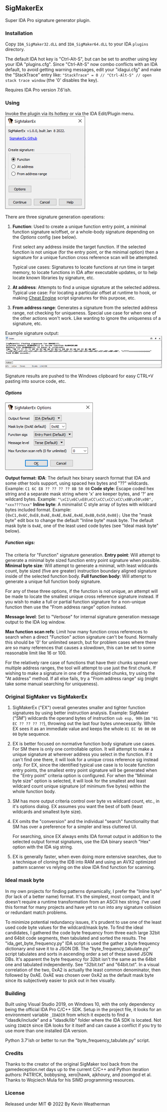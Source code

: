 ## SigMakerEx

Super IDA Pro signature generator plugin.

### Installation

Copy `IDA_SigMaker32.dLL` and `IDA_SigMaker64.dLL` to your IDA `plugins` directory.

The default IDA hot key is "Ctrl-Alt-S", but can be set to another using key your IDA "plugins.cfg".
Since "Ctrl-Alt-S" now combo conflicts with an IDA default, to avoid getting warning messages, edit your "idagui.cfg" and make the "StackTrace" entry like: `"StackTrace" = 0 // "Ctrl-Alt-S" // open stack trace window` (the '0' disables the key). 

Requires IDA Pro version 7.6'ish.

### Using
Invoke the plugin via its hotkey or via the IDA Edit/Plugin menu.
![main](/images/main.png)

There are three signature generation operations:
 1. **Function**: Used to create a unique function entry point, a minimal function signature w/offset, or a whole-body signature depending on the *Options* config (see below).

    First select any address inside the target function.
    If the selected function is not unique (for the entry point, or the minimal option) then a signature for a unique function cross reference scan will be attempted.

    Typical use cases: Signatures to locate functions at run time in target memory, to locate functions in IDA after executable updates, or to help locate known libraries by signature, etc.


2) **At address**: Attempts to find a unique signature at the selected address.
Typical use case: For locating a particular offset at runtime to hook, or making [Cheat Engine](https://www.cheatengine.org/) script signatures for this purpose, etc.

3. **From address range**: Generates a signature from the selected address range, not checking for uniqueness.
    Special use case for when one of the other actions won't work. Like wanting to ignore the uniqueness of a signature, etc.  

Example signature output:
![minimal_func_example](/images/minimal_func_example.png)

Signature results are pushed to the Windows clipboard for easy CTRL+V pasting into source code, etc.

##### Options
![options](/images/options.png)

**Output format:**
**IDA**: The default hex binary search format that IDA and some other tools support, using spaced hex bytes and "??" wildcards.
Example: `C1 6C E8 ?? ?? ?? ?? 8B 50 08`
**Code style**: Escape coded hex string and a separate mask string where 'x' are keeper bytes, and '?' are wildcard bytes.
Example: `"\xC1\x6C\xE8\xCC\xCC\xCC\xCC\x8B\x50\x08", "xxx????xxx"`
**Inline byte**: A minimalist C style array of bytes with wildcard bytes included format.
Example: `{0xC1,0x6C,0xE8,0xAE,0xAE,0xAE,0xAE,0x8B,0x50,0x08};`
Use the "mask byte" edit box to change the default "Inline byte" mask byte.
The default mask byte is `0xAE`, one of the least used code bytes (see "Ideal mask byte" below).

##### Function sigs: 

The criteria for "Function" signature generation.
**Entry point**: Will attempt to generate a minimal byte sized function entry point signature when possible.
**Minimal byte size**: Will attempt to generate a minimal, with least wildcards count, byte sized (five are greater) instruction boundary aligned signature inside of the selected function body.
**Full function body**: Will attempt to generate a unique full function body signature.

For any of these three options, if the function is not unique, an attempt will be made to locate the smallest unique cross reference signature instead. If you wish to make a full or partial function signature for a non-unique function then use the "From address range" option instead.

**Message level**: Set to "Verbose" for internal signature generation message output to the IDA log window.

**Max function scan refs**: Limit how many function cross references to search when a direct "Function" action signature can't be found. Normally this should be '0' for unlimited search, but for problem cases where there are so many references that causes a slowdown, this can be set to some reasonable limit like 16 or 100.

For the relatively rare case of functions that have their chunks spread over multiple address ranges, the tool will attempt to use just the first chunk. If wishing to make a signature in one of the disjointed chunks, try using the "At address" method. If all else fails, try a "From address range" sig (might take some manual searching for uniqueness).

### Original SigMaker vs SigMakerEx 

1) SigMakerEx ("EX") overall generates smaller and tighter function signatures by using better instruction analysis.
   Example: SigMaker ("SM") wildcards the operand bytes of instruction `sub esp, 90h` (as `"81 EC ?? ?? ?? ??`), throwing out the last four bytes unnecessarily. While EX sees it as an immediate value and keeps the whole `81 EC 90 00 00 00` byte sequence.
2) EX is better focused on normative function body signature use cases.
   For SM there is only one controllable option. It will attempt to make a unique signature at wherever address you select in the function. If it can't find one there, it will look for a unique cross reference sig instead only.
   For EX, since the identified typical use case is to locate function entry points, the smallest entry point signature will be generated when the "Entry point" criteria option is configured.
   For when the "Minimal byte size" option is selected, it will look for the smallest and least wildcard count unique signature (of minimum five bytes) within the whole function body.
3) SM has more output criteria control over byte vs wildcard count, etc., in it's options dialog. EX assumes you want the best of both (least wildcards and smallest byte size).
4) EX omits the "conversion" and the individual "search" functionality that SM has over a preference for a simpler and less cluttered UI.
   
   For searching, since EX always emits IDA format output in addition to the selected output format signatures, use the IDA binary search "Hex" option with the IDA sig string.
4) EX is generally faster, when even doing more extensive searches, due to a technique of cloning the IDB into RAM and using an AVX2 optimized pattern scanner vs relying on the slow IDA find function for scanning.                                                                                                                                                                                                             

### Ideal mask byte

In my own projects for finding patterns dynamically, I prefer the "Inline byte" (for lack of a better name) format.
It's the simplest, most compact, and it doesn't require a runtime transformation from an ASCII hex string.
I've used this format for many projects and have yet to run into any signature collision or redundant match problems.

To minimize potential redundancy issues, it's prudent to use one of the least used code byte values for the wildcard/mask byte. To find the ideal candidates, I gathered the code byte frequency from three each large 32bit and 64bit code segments, then tabulated and sorted the results. The "ida_get_byte_frequency.py" IDA script is used the gather a byte frequency dictionary and save it to a JSON DB. The "byte_frequency_tabulate.py" script tabulates and sorts in ascending order a set of these saved JSON DBs.
It's apparent the byte frequency for 32bit isn't the same as the 64bit one and tabulated independently. See "32bit.txt" and "64bit.txt".
In a visual correlation of the two, 0xA2 is actually the least common denominator, then followed by 0xAE. 
0xAE was chosen over 0xA2 as the default mask byte since its subjectively easier to pick out in hex visually.

### Building

Built using Visual Studio 2019, on Windows 10, with the only dependency being the official IDA Pro C/C++ SDK.
Setup in the project file, it looks for an environment variable `_IDADIR` from which it expects to find a "idasdk/include" and a "idasdk/lib" folder where the IDA SDK is located. Not using `IDADIR` since IDA looks for it itself and can cause a conflict if you try to use more than one installed IDA version.

Python 3.7'ish or better to run the "byte_frequency_tabulate.py" script.

### Credits

Thanks to the creator of the original SigMaker tool back from the gamedeception.net days up to the current C/C++ and Python iteration authors:  P4TR!CK, bobbysing, xero|hawk, ajkhoury, and zoomgod et al.
Thanks to Wojciech Mula for his SIMD programming resources.

### License

Released under MIT © 2022 By Kevin Weatherman
